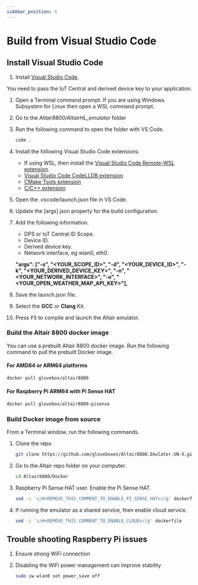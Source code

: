 ```yaml
---
sidebar_position: 4
---
```


# Build from Visual Studio Code

## Install Visual Studio Code

1. Install [Visual Studio Code](https://code.visualstudio.com&azure-portal=true).

You need to pass the IoT Central and derived device key to your application.

1. Open a Terminal command prompt.
    If you are using Windows Subsystem for Linux then open a WSL command prompt.
1. Go to the *Altair8800/AltairHL_emulator* folder
1. Run the following command to open the folder with VS Code.

    ```bash
    code .
    ```

1. Install the following Visual Studio Code extensions:
    - If using WSL, then install the [Visual Studio Code Remote-WSL extension](https://marketplace.visualstudio.com/items?itemName=ms-vscode-remote.remote-wsl&azure-portal=true).
    - [Visual Studio Code CodeLLDB extension](https://marketplace.visualstudio.com/items?itemName=vadimcn.vscode-lldb)
    - [CMake Tools extension](https://marketplace.visualstudio.com/items?itemName=ms-vscode.cmake-tools)
    - [C/C++ extension](https://marketplace.visualstudio.com/items?itemName=ms-vscode.cpptools)

1. Open the .vscode/launch.json file in VS Code.
1. Update the [args] json property for the build configuration.
1. Add the following information.

    - DPS or IoT Central ID Scope.
    - Device ID.
    - Derived device key.
    - Network interface, eg wlan0, eth0.

    **"args": ["-s", "<YOUR_SCOPE_ID>", "-d", "<YOUR_DEVICE_ID>", "-k", "<YOUR_DERIVED_DEVICE_KEY>", "-n", "<YOUR_NETWORK_INTERFACE>", "-o", "<YOUR_OPEN_WEATHER_MAP_API_KEY>"],**

1. Save the launch.json file.
1. Select the **GCC** or **Clang** Kit.
1. Press <kbd>F5</kbd> to compile and launch the Altair emulator.





### Build the Altair 8800 docker image

You can use a prebuilt Altair 8800 docker image. Run the following command to pull the prebuilt Docker image.

#### For AMD64 or ARM64 platforms

```bash
docker pull glovebox/altair8800
```

#### For Raspberry Pi ARM64 with Pi Sense HAT

```bash
docker pull glovebox/altair8800-pisense
```

### Build Docker image from source

From a Terminal window, run the following commands.

1. Clone the repo

    ```bash
    git clone https://github.com/gloveboxes/Altair8800.Emulator.UN-X.git Altair8800
    ```

1. Go to the Altair repo folder on your computer.

    ```bash
    cd Altair8800/Docker
    ```

1. Raspberry Pi Sense HAT user. Enable the Pi Sense HAT.

   ```bash
   sed -i 's/#<REMOVE_THIS_COMMENT_TO_ENABLE_PI_SENSE_HAT>//g' dockerfile
   ```

1. If running the emulator as a shared service, then enable cloud service.

   ```bash
   sed -i 's/#<REMOVE_THIS_COMMENT_TO_ENABLE_CLOUD>//g' dockerfile
   ```

## Trouble shooting Raspberry Pi issues

1. Ensure strong WiFi connection
1. Disabling the WiFi power management can improve stability

    ```bash
    sudo iw wlan0 set power_save off
    ```
